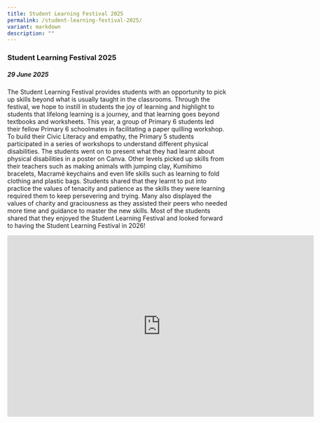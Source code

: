```yaml
---
title: Student Learning Festival 2025
permalink: /student-learning-festival-2025/
variant: markdown
description: ""
---
```

### **Student Learning Festival 2025**

##### 29 June 2025

The Student Learning Festival provides students with an opportunity to pick up skills beyond what is usually taught in the classrooms. Through the festival, we hope to instill in students the joy of learning and highlight to students that lifelong learning is a journey, and that learning goes beyond textbooks and worksheets. This year, a group of Primary 6 students led their fellow Primary 6 schoolmates in facilitating a paper quilling workshop. To build their Civic Literacy and empathy, the Primary 5 students participated in a series of workshops to understand different physical disabilities. The students went on to present what they had learnt about physical disabilities in a poster on Canva. Other levels picked up skills from their teachers such as making animals with jumping clay, Kumihimo bracelets, Macramé keychains and even life skills such as learning to fold clothing and plastic bags. Students shared that they learnt to put into practice the values of tenacity and patience as the skills they were learning required them to keep persevering and trying. Many also displayed the values of charity and graciousness as they assisted their peers who needed more time and guidance to master the new skills. Most of the students shared that they enjoyed the Student Learning Festival and looked forward to having the Student Learning Festival in 2026!

<center><iframe allowfullscreen="" allow="accelerometer; autoplay; clipboard-write; encrypted-media; gyroscope; picture-in-picture; web-share" frameborder="0" title="YouTube video player" src="https://www.youtube.com/embed/RGoUsgpGZqA?si=PK6iLv1Kwp5rJbSN" height="415" width="700"></iframe></center>